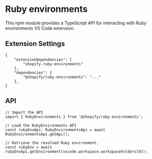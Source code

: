 # Ruby environments

This npm module provides a TypeScript API for interacting with Ruby environments VS Code extension.

## Extension Settings

```
{
    "extensionDependencies": [
        "shopify.ruby-environments"
    ],
    "dependencies": {
        "@shopify/ruby-environments": "..."
    },
}
```

## API

```
// Import the API
import { RubyEnvironments } from '@shopify/ruby-environments';

// Load the RubyEnvironments API
const rubyEnvApi: RubyEnvironmentsApi = await RubyEnvironmentsApi.getApi();

// Retrieve the resolved Ruby environment.
const rubyEnv = await rubyEnvApi.getEnvironment(vscode.workspace.workspaceFolders[0]);
```
